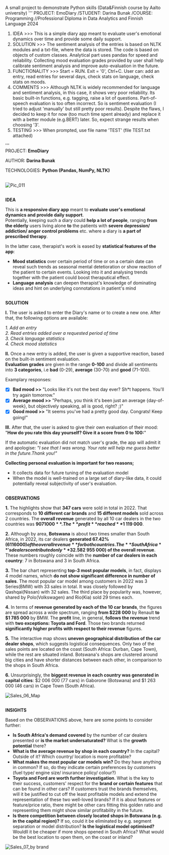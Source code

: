 # 
A small project to demonstrate Python skills (Data&amp;Finnish course by Aalto university)
''' 
PROJECT: EmoDiary /STUDENT: Darina Bunak /COURSE: Programming //Professional Diploma in Data Analytics and Finnish Language 2024

1. IDEA >>>   This is a simple diary app meant to evaluate user's emotional dynamics over time and provide some daily support.
2. SOLUTION >>>   The sentiment analysis of the entries is based on NLTK modules and a txt-file, where the data is stored.
    The code is based on objects of custom classes. Analytical part uses pandas for speed and reliability.
    Collecting mood evaluation grades provided by user shall help calibrate sentiment analysis and improve auto-evaluation in the future.
3. FUNCTIONALITY >>>  Start = RUN. Exit = '0', Ctrl+C. User can: add an entry, read entries for several days, check stats on language, check stats on moods.
4. COMMENTS >>>   Although NLTK is widely recommended for language and sentiment analysis, in this case, it shows very poor reliability.
    Its basic built-in functions, e.g. tagging, raise a lot of questions. Part-of-speech evaluation is too often incorrect. 
    So is sentiment evaluation (I tried to adjust 'manually' but still pretty poor results). Despite the flaws, I decided to keep it for now 
    (too much time spent already) and replace it with a better module (e.g.BERT) later. So, expect strange results when choosing '3'.
5. TESTING >>> When prompted, use file name 'TEST' (file TEST.txt attached)

'''  
PROJECT: **EmoDiary**  

AUTHOR: **Darina Bunak**  

TECHNOLOGIES: **Python (Pandas, NumPy, NLTK)**  

##  
![Pic_011](https://github.com/user-attachments/assets/608c9a15-a397-4250-bc0e-f5a3719c13fd)
##  
**IDEA**  

This is **a responsive diary app** meant to **evaluate user's emotional dynamics and provide daily support**.  
Potentially, keeping such a diary could **help a lot of people**, ranging **from the elderly** users living alone **to** the patients with **severe depression/ addiction/ anger control problems** etc. where a diary is **a part of prescribed therapy**.  

In the latter case, therapist's work is eased by **statistical features of the app**:  
* **Mood statistics** over certain period of time or on a certain date can reveal such trends as seasonal mental detetioration 
or show reaction of the patient to certain events. Looking into it and analysing trends together with the patient could boost theraputical effect.  
* **Language analysis** can deepen therapist's knowledge of dominating ideas and hint on underlying connotations in patient's mind

##  

**SOLUTION**  

**I.** The user is asked to enter the Diary's name or to create a new one. After that, the following options are available:  

*1. Add an entry*  
*2. Read entries added over a requested period  of time*  
*3. Check language statistics*  
*4. Check mood statistics*  

**II.** Once a new entry is added, the user is given a supportive reaction, based on the built-in sentiment evaluation.  
**Evaluation grades** are given in the range **0-100** and divide all sentiments into **3 categories**, i.e **bad** (0-29), **average** (30-70) and **good** (71-100).  

Examplary responses:  

- [x] **Bad mood >>** "Looks like it's not the best day ever? Sh*t happens. You'll try again tomorrow."  
- [x] **Average mood >>** "Perhaps, you think it's been just an average {day-of-week}, but objectively speaking, all is good, right? ;)"
- [x] **Good mood >>** "It seems you've had a pretty good day. Congrats! Keep going!"

**III.** After that, the user is asked to give their own evaluation of their mood:  
"**How do you rate this day yourself? Give it a score from 0 to 100:**"  

If the automatic evaluation did not match user's grade, the app will admit it and apologise: 
*"I see that I was wrong. Your rate will help me guess better in the future.Thank you!"*

**Collecting personal evaluation is important for two reasons;**  
* It collects data for future tuning of the evaluation model
* When the model is well-trained on a large set of diary-like data, it could potentially reveal subjectivity of user's evaluation. 


##  

**OBSERVATIONS**  

**1.** The highlights show that **347 cars** were sold in total in 2022. That corresponds to **10 different car brands** and **15 different models** sold across 2 countries. The **overall revenue** generated by all 10 car dealers in the two countries was **$9 071 000**. The **profit** reached **$1 119 000**.  

**2.** Although by area, **Botswana** is about two times smaller than South Africa, in 2022, its car dealers **generated 67.42% ($6 116 000) of the overall revenue** for both countries. The **South Africa**'s dealers contributed only **32.58% ($2 955 000) of the overall revenue**. These numbers roughly coincide with the **number of car dealers in each country**: 7 in Botswana and 3 in South Africa.  

**3.** The bar chart representing **top-3 most popular models**, in fact, displays 4 model names, which **do not show significant difference in number of sales**. The most popular car model among customers in 2022 was 3 Series(BMW) with 33 sales in total. It was closely followed by Qashqai(Nissan) with 32 sales. The third place by popularity was, however, shared by Polo(Volkswagen) and Rio(Kia) sold 29 times each.  

**4.** In terms of **revenue generated by each of the 10 car brands**, the figures are spread across a wide spectrum, ranging **from $228 000** by Renault **to $1 785 000** by BMW. The **profit** line, in general, **follows the revenue** trend with **two exceptions: Toyota and Ford**. Those two brands returned **significantly higher profits with respect to their revenue** figures.

**5.** The interactive map shows **uneven geographical distribution of the car dealer shops**, which suggests logistical consequences. Only two of the sales points are located on the coast (South Africa: Durban, Cape Town), while the rest are situated inland. Botswana's shops are clustered around big cities and have shorter distances between each other, in comparison to the shops in South Africa.

**6.** Unsurprisingly, the **biggest revenue in each country was generated in capital cities**: $2 006 000 (77 cars) in Gaborone (Botswana) and $1 263 000 (46 cars) in Cape Town (South Africa).

![Sales_06_Map](https://github.com/user-attachments/assets/7bc217a6-32e8-4f06-885f-b399b710e07c)


##  

**INSIGHTS**  

Based on the OBSERVATIONS above, here are some points to consider further:
- **Is South Africa's demand covered** by the number of car dealers presented or **is the market undersaturated?** What is the **growth potential** there?
- **What is the average revenue by shop in each country?** In the capital? Outside of it? Which country/ location is more profitable?
- **What makes the most popular car models win?** Do they have anything in common? If so, do they indicate certain preferences by customers (fuel type/ engine size/ insurance policy/ colour?)
- **Toyota and Ford are worth further investigation**. What is the key to their success, customers' respect for the **brand or certain features** that can be found in other cars? If customers trust the brands themselves, will it be justified to cut off the least profitable models and extend the representation of these two well-loved brands? If it is about features or feature/price ratio, there might be other cars fitting this golden ratio and representing them might show similar profitability in the future.
- **Is there competition between closely located shops in Botswana (e.g. in the capital region)?** If so, could it be eliminated by e.g. segment separation or model distribution? **Is the logistical model optimised?** Wouldll it be cheaper if more shops opened in South Africa? What would be the best location to open them, on the coast or inland?

![Sales_07_by brand](https://github.com/user-attachments/assets/0810efbe-cd38-4078-9bb9-41414609de69)
##  
